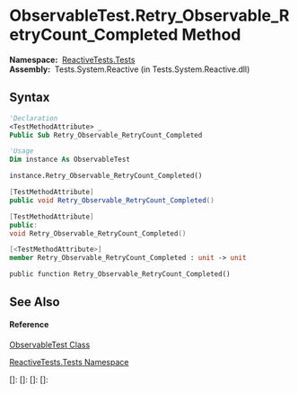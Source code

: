 # ObservableTest.Retry\_Observable\_RetryCount\_Completed Method

**Namespace:**  [ReactiveTests.Tests](ReactiveTests.Tests\ReactiveTests.Tests.md)  
**Assembly:**  Tests.System.Reactive (in Tests.System.Reactive.dll)

## Syntax

```vb
'Declaration
<TestMethodAttribute> _
Public Sub Retry_Observable_RetryCount_Completed
```

```vb
'Usage
Dim instance As ObservableTest

instance.Retry_Observable_RetryCount_Completed()
```

```csharp
[TestMethodAttribute]
public void Retry_Observable_RetryCount_Completed()
```

```c++
[TestMethodAttribute]
public:
void Retry_Observable_RetryCount_Completed()
```

```fsharp
[<TestMethodAttribute>]
member Retry_Observable_RetryCount_Completed : unit -> unit 
```

```jscript
public function Retry_Observable_RetryCount_Completed()
```

## See Also

#### Reference

[ObservableTest Class](ObservableTest\ObservableTest.md)

[ReactiveTests.Tests Namespace](ReactiveTests.Tests\ReactiveTests.Tests.md)

[]: 
[]: 
[]: 
[]: 